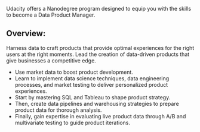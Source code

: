 Udacity offers a Nanodegree program designed to equip you with the skills to become a Data Product Manager.

## Overview:

Harness data to craft products that provide optimal experiences for the right users at the right moments. 
Lead the creation of data-driven products that give businesses a competitive edge.

- Use market data to boost product development. 
- Learn to implement data science techniques, data engineering processes, and market testing to deliver personalized product experiences. 
- Start by mastering SQL and Tableau to shape product strategy. 
- Then, create data pipelines and warehousing strategies to prepare product data for thorough analysis. 
- Finally, gain expertise in evaluating live product data through A/B and multivariate testing to guide product iterations.

